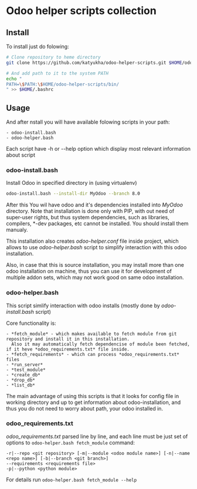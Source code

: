# Odoo helper scripts collection

## Install

To install just do folowing:

```bash
# Clone repository to heme directory
git clone https://github.com/katyukha/odoo-helper-scripts.git $HOME/odoo-helper-scripts

# And add path to it to the system PATH
echo "
PATH=\$PATH:\$HOME/odoo-helper-scripts/bin/
" >> $HOME/.bashrc
```

## Usage

And after nstall you will have available folowing scripts in your path:

    - odoo-install.bash
    - odoo-helper.bash

Each script have -h or --help option which display most relevant information about script

### odoo-install.bash

Install Odoo in specified directory in (using virtualenv)

```bash
odoo-install.bash --install-dir MyOdoo --branch 8.0
```

After this You wil have odoo and it's dependencies installed into *MyOdoo* directory.
Note that installation is done only with PIP, with out need of super-user rights, but thus
system dependencies, such as libraries, compilers, \*-dev packages, etc cannot be installed.
You should install them manualy.

This installation also creates *odoo-helper.conf* file inside project, which allows to use
*odoo-helper.bash* script to simplify interaction with this odoo installation.

Also, in case that this is source installation, you may install more than one odoo installation
on machine, thus you can use it for development of multiple addon sets, which may not work good on same odoo installation.

### odoo-helper.bash

This script simlify interaction with odoo installs (mostly done by *odoo-install.bash* script)

Core functionality is:

    - *fetch_module* - which makes available to fetch module from git repository and install it in this installation.
      Also it may automatically fetch dependencise of module been fetched, if it heve *odoo_requirements.txt* file inside.
    - *fetch_requirements* - which can process *odoo_requirements.txt* files
    - *run_server*
    - *test_module*
    - *create_db*
    - *drop_db*
    - *list_db*

The main advantage of using this scripts is that it looks for config file in working
directory and up to get information about odoo-installation, and thus you do not need to worry
about path, your odoo installed in.

### odoo\_requirements.txt

*odoo_requirements.txt* parsed line by line, and each line must be just set of options to ```odoo-helper.bash fetch_module``` command:

```
-r|--repo <git repository> [-m|--module <odoo module name>] [-n|--name <repo name>] [-b|--branch <git branch>]
--requirements <requirements file>
-p|--python <python module>

```

For details run ```odoo-helper.bash fetch_module --help```
